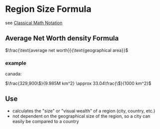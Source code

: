 # Region Size Formula

see [Classical Math Notation](../Tags%20b793d46ea133446daa88889450d15033/Classical%20Math%20Notation%20eb53679093ce497baa118d7bfde14d6c.md)

## Average Net Worth density Formula

$\frac{\text{average net worth}}{\text{geographical area}}$ 

### example

canada:

$\frac{329,900\$}{9.985M km^2} \approx 33.04\frac{\$}{1000 km^2}$

## Use

- calculates the "size" or "visual wealth" of a region (city, country, etc.)
- not dependent on the geographical size of the region, so a city can easily be compared to a country
